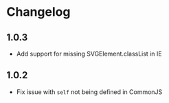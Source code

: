 # Changelog

## 1.0.3
* Add support for missing SVGElement.classList in IE

## 1.0.2

* Fix issue with `self` not being defined in CommonJS
